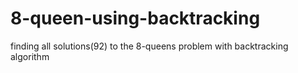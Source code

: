 # 8-queen-using-backtracking
finding all solutions(92) to the 8-queens problem with backtracking algorithm


